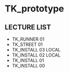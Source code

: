 # TK_prototype

## LECTURE LIST
* TK_RUNNER 01
* TK_STREET 01
* TK_INSTALL 03 LOCAL
* TK_INSTALL 02 LOCAL
* TK_INSTALL 01
* TK_INSTALL 00
